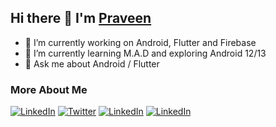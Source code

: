 ## Hi there 👋 I'm [Praveen](https://www.linkedin.com/in/praveen-gm/)

- 🔭 I’m currently working on Android, Flutter and Firebase
- 🌱 I’m currently learning M.A.D and exploring Android 12/13 
- 💬 Ask me about Android / Flutter 

### More About Me

[![LinkedIn](https://img.shields.io/badge/-LinkedIn-grey?style=for-the-badge&logo=linkedin)](https://www.linkedin.com/in/praveen-gm/) [![Twitter](https://img.shields.io/badge/-Twitter-grey?style=for-the-badge&logo=twitter)](https://twitter.com/praveen__gm) [![LinkedIn](https://img.shields.io/badge/-Medium-grey?style=for-the-badge&logo=medium)](https://medium.com/@praveen.dev) [![LinkedIn](https://img.shields.io/badge/-Stackoverflow-grey?style=for-the-badge&logo=stackoverflow)](https://stackoverflow.com/users/9316730/praveen-g)
